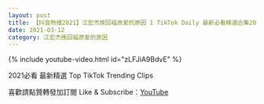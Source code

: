 ```yaml
---
layout: post
title: 【抖音熱搜2021】江宏杰挽回福原爱的原因 1 TikTok Daily 最新必看精選合集2021 03 12
date: 2021-03-12
category: 江宏杰挽回福原爱的原因
---
```


{% include youtube-video.html id="zLFJiA9BdvE" %}

2021必看 最新精選 Top TikTok Trending Clips

喜歡請點贊轉發加訂閱 Like & Subscribe：[YouTube](https://www.youtube.com/channel/UCAoR7VcanIPd04uEq_GIylA/videos)

